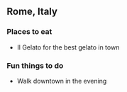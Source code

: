 ## Rome, Italy

### Places to eat

- Il Gelato for the best gelato in town

### Fun things to do

- Walk downtown in the evening
